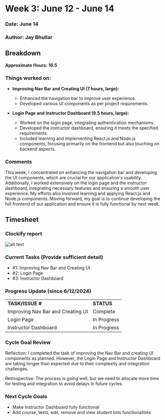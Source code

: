 # Week 3: June 12 - June 14

### Date: June 14
### Author: Jay Bhullar

## Breakdown

**Approximate Hours: 16.5**

### Things worked on: ###

- **Improving Nav Bar and Creating UI (7 hours, large):**
  - Enhanced the navigation bar to improve user experience.
  - Developed various UI components as per project requirements.

- **Login Page and Instructor Dashboard (9.5 hours, large):**
  - Worked on the login page, integrating authentication mechanisms.
  - Developed the instructor dashboard, ensuring it meets the specified requirements.
  - Included learning and implementing React.js and Node.js components, focusing primarily on the frontend but also touching on backend aspects.

### Comments ###

This week, I concentrated on enhancing the navigation bar and developing the UI components, which are crucial for our application's usability. Additionally, I worked extensively on the login page and the instructor dashboard, integrating necessary features and ensuring a smooth user experience. My efforts also involved learning and applying React.js and Node.js components. Moving forward, my goal is to continue developing the full frontend of our application and ensure it is fully functional by next week.

## Timesheet

### Clockify report
![alt text](data:image/png;base64,iVBORw0KGgoAAAANSUhEUgAAAYAAAAGQCAMAAABaFj76AAAAilBMVEX///8AAADr6+va2tri4uL5+fmXl5fb29vp6em/v7+GhoYdHR3q6uqysrKhpaWFhYV4eHiWlpY5OTkSEhIbGxt2dnZWVlYpKSlISEi5ubl3d3fW1tYzMzMHg3LVAAAAzElEQVR4nO3dQQ0AMQxEwS5Yv5tlIJl5ZTfdRd3+8QAAAAAAAAAAAAAAAAAAAAAAAAD4fZQzLdzxRyONu3WFDznFiHdpfWqzx4zLsxxWXeXTTbTud8IX4yw/uyzy9sw/O6PvEEDjHJbjvFIePdWPikDcf0UKs94n9Fbd0v/FAdhuP7BDeX0OK9p3GHW/ffQSdB9G6fTPa4QUs+/AgThD38qY1XyC1Y/I1Y1XuCTAr+siI/7VXiB18QThD38PYFzEDxY3Ehz/Rf3dXjCf80PvjAAAAfCTklV4Dy4afAAAAAElFTkSuQmCC)

### Current Tasks (Provide sufficient detail)
  * #1: Improving Nav Bar and Creating UI
  * #2: Login Page
  * #3: Instructor Dashboard

### Progress Update (since 6/12/2024) 
<table>
    <tr>
        <td><strong>TASK/ISSUE #</strong>
        </td>
        <td><strong>STATUS</strong>
        </td>
    </tr>
    <tr>
        <!-- Task/Issue # -->
        <td>Improving Nav Bar and Creating UI
        </td>
        <!-- Status -->
        <td>Complete
        </td>
    </tr>
    <tr>
        <!-- Task/Issue # -->
        <td>Login Page
        </td>
        <!-- Status -->
        <td>In Progress
        </td>
    </tr>
    <tr>
        <!-- Task/Issue # -->
        <td>Instructor Dashboard
        </td>
        <!-- Status -->
        <td>In Progress
        </td>
    </tr>
</table>

### Cycle Goal Review 
Reflection: I completed the task of improving the Nav Bar and creating UI components as planned. However, the Login Page and Instructor Dashboard are taking longer than expected due to their complexity and integration challenges.

Retrospective: The process is going well, but we need to allocate more time for testing and integration to avoid delays in future cycles.

### Next Cycle Goals
  * Make Instructor Dashboard fully functional
  * Add course, tests, edit, remove and view student lists functionalities
